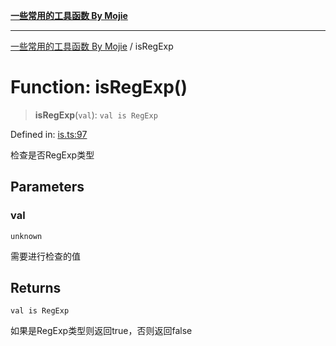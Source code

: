 [**一些常用的工具函数 By Mojie**](../README.md)

***

[一些常用的工具函数 By Mojie](../globals.md) / isRegExp

# Function: isRegExp()

> **isRegExp**(`val`): `val is RegExp`

Defined in: [is.ts:97](https://github.com/mojiefong/utils/blob/8d43a08c9cee3486bdce98ae9522c4a66e3c2c71/src/is.ts#L97)

检查是否RegExp类型

## Parameters

### val

`unknown`

需要进行检查的值

## Returns

`val is RegExp`

如果是RegExp类型则返回true，否则返回false
